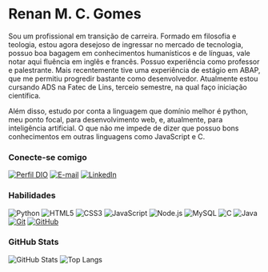 
# Renan M. C. Gomes
Sou um profissional em transição de carreira. Formado em filosofia e teologia, estou agora desejoso de ingressar no mercado de tecnologia, possuo boa bagagem em conhecimentos humanísticos e de línguas, vale notar aqui fluência em inglês e francês. Possuo experiência como professor e palestrante. Mais recentemente tive uma experiência de estágio em ABAP, que me permitiu progredir bastante como desenvolvedor. Atualmente estou cursando ADS na Fatec de Lins, terceio semestre, na qual faço iniciação científica.

Além disso, estudo por conta a linguagem que domínio melhor é python, meu ponto focal, para desenvolvimento web, e, atualmente, para inteligência artificial. O que não me impede de dizer que possuo bons conhecimentos em outras linguagens como JavaScript e C.

### Conecte-se comigo
[![Perfil DIO](https://img.shields.io/badge/-Meu%20Perfil%20na%20DIO-30A3DC?style=for-the-badge)](https://dio.me/users/renan_gomes5)
[![E-mail](https://img.shields.io/badge/-Email-000?style=for-the-badge&logo=microsoft-outlook&logoColor=E94D5F)](mailto:renanmcg18@gmail.com)
[![LinkedIn](https://img.shields.io/badge/-LinkedIn-000?style=for-the-badge&logo=linkedin&logoColor=30A3DC)](https://www.linkedin.com/in/renan-manieri-cardoso-gomes-6982bb230/)


### Habilidades
![Python](https://img.shields.io/badge/PYTHON-000?style=for-the-badge&logo=python&logoColor=)
![HTML5](https://img.shields.io/badge/HTML-000?style=for-the-badge&logo=html5&logoColor=30A3DC)
![CSS3](https://img.shields.io/badge/CSS3-000?style=for-the-badge&logo=css3&logoColor=E94D5F)
![JavaScript](https://img.shields.io/badge/JavaScript-000?style=for-the-badge&logo=javascript&logoColor=30A3DC)
![Node.js](https://img.shields.io/static/v1?message=Node.js&logo=Node.js&labelColor=339933&color=339933&logoColor=white&label=%20&style=for-the-badge)
![MySQL](https://img.shields.io/badge/MySQL-00000F?style=for-the-badge&logo=mysql&logoColor=white)
![C](https://img.shields.io/badge/C-000?style=for-the-badge&logo=c)
![Java](https://img.shields.io/badge/Java-000?style=for-the-badge&logo=java)
[![Git](https://img.shields.io/badge/Git-000?style=for-the-badge&logo=git&logoColor=E94D5F)](https://git-scm.com/doc) 
[![GitHub](https://img.shields.io/badge/GitHub-000?style=for-the-badge&logo=github&logoColor=30A3DC)](https://docs.github.com/)



### GitHub Stats
![GitHub Stats](https://github-readme-stats.vercel.app/api?username=Renanmcg&theme=transparent&bg_color=000&border_color=30A3DC&show_icons=true&icon_color=30A3DC&title_color=E94D5F&text_color=FFF)
![Top Langs](https://github-readme-stats-git-masterrstaa-rickstaa.vercel.app/api/top-langs/?username=Renanmcg&layout=compact&bg_color=000&border_color=30A3DC&title_color=E94D5F&text_color=FFF)


